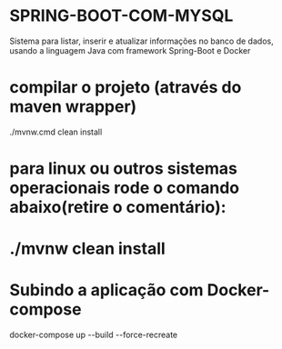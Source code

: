 # SPRING-BOOT-COM-MYSQL
Sistema para listar, inserir e atualizar informações no banco de dados, usando a linguagem Java com framework Spring-Boot e Docker


# compilar o projeto (através do maven wrapper)
./mvnw.cmd clean install

# para linux ou outros sistemas operacionais rode o comando abaixo(retire o comentário):
# ./mvnw clean install


# Subindo a aplicação com Docker-compose
docker-compose up --build --force-recreate